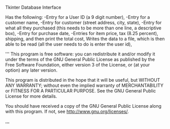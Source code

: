 Tkinter Database Interface

Has the following:
-Entry for a User ID (a 9 digit number),
-Entry for a customer name,
-Entry for customer (street address, city, state),
-Entry for what all they purchased (this needs to be more than one line, a descriptive box),
-Entry for purchase date,
-Entries for item price, tax (8.25 percent), shipping, and then print the total cost,
Writes the data to a file, which is then able to be read (all the user needs to do is enter the user id),

'''
This program is free software: you can redistribute it and/or modify
it under the terms of the GNU General Public License as published by
the Free Software Foundation, either version 3 of the License, or
(at your option) any later version.

This program is distributed in the hope that it will be useful,
but WITHOUT ANY WARRANTY; without even the implied warranty of
MERCHANTABILITY or FITNESS FOR A PARTICULAR PURPOSE. See the
GNU General Public License for more details.

You should have received a copy of the GNU General Public License
along with this program. If not, see <http://www.gnu.org/licenses/>.
#####
'''
